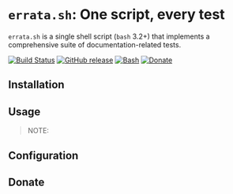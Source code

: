 # `errata.sh`: One script, every test

`errata.sh` is a single shell script (`bash` 3.2+) that implements a comprehensive suite of documentation-related tests.

<p>
      <a href="https://travis-ci.org/errata-ai/errata.sh"><img src="https://img.shields.io/travis/errata-ai/errata.sh/master.svg?style=flat-square&amp;logo=travis" alt="Build Status" /></a>
      <a href="https://github.com/errata-ai/errata.sh/releases"><img src="https://img.shields.io/github/release/errata-ai/vale.svg?style=flat-square&amp;logo=github&amp;logoColor=white" alt="GitHub release" /></a>
      <a href="https://github.com/errata-ai/errata.sh/blob/master/LICENSE"><img src="https://img.shields.io/badge/license-MIT-lightgrey.svg?style=flat-square&amp;logo=data:image/png;base64,iVBORw0KGgoAAAANSUhEUgAAAA4AAAAQBAMAAADUulMJAAAAAXNSR0IB2cksfwAAACFQTFRFAAAA////////////////////////////////////////zyHr+QAAAAt0Uk5TACDfgP/g0M9AwPBjtNY0AAAACXBIWXMAAA7EAAAOxAGVKw4bAAAAX0lEQVR4nGNggANGJQEwzexiAOGHQvgpLu5AksUlwYXNxYGBw4PBhaGlgYHTEkhPnsDQydngwjFhBsMMjgkunA2dDEtcAly4XFwZWl2B4iERIANcIOazuRRAKBcIAwwAE2YSVHVgIGMAAAAASUVORK5CYII=" alt="Bash" /></a>
      <a href="#donate"><img src="https://img.shields.io/badge/say-thanks-ff69b4.svg?style=flat-square&amp;logo=gratipay&amp;logoColor=white" alt="Donate" /></a>
    </p>

## Installation

## Usage

> NOTE:

## Configuration

## Donate
